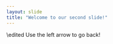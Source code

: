 ```yaml
---
layout: slide
title: "Welcome to our second slide!"
---
```

\\edited
Use the left arrow to go back!
